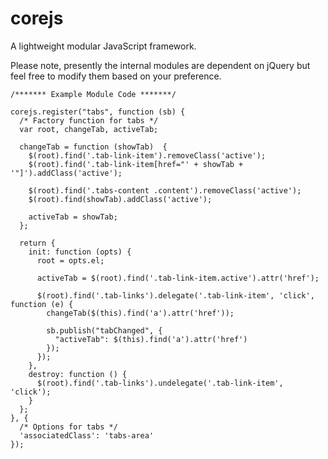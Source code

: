 corejs
======

A lightweight modular JavaScript framework.

Please note, presently the internal modules are dependent on jQuery but feel free to modify them based on your preference.


    /******* Example Module Code *******/

    corejs.register("tabs", function (sb) {
      /* Factory function for tabs */
      var root, changeTab, activeTab;

      changeTab = function (showTab)  {
        $(root).find('.tab-link-item').removeClass('active');
        $(root).find('.tab-link-item[href="' + showTab + '"]').addClass('active');

        $(root).find('.tabs-content .content').removeClass('active');
        $(root).find(showTab).addClass('active');

        activeTab = showTab;
      };

      return {
        init: function (opts) {
          root = opts.el;

          activeTab = $(root).find('.tab-link-item.active').attr('href');

          $(root).find('.tab-links').delegate('.tab-link-item', 'click', function (e) {
            changeTab($(this).find('a').attr('href'));

            sb.publish("tabChanged", {
              "activeTab": $(this).find('a').attr('href')
            });
          });
        },
        destroy: function () {
          $(root).find('.tab-links').undelegate('.tab-link-item', 'click');
        }
      };
    }, {
      /* Options for tabs */
      'associatedClass': 'tabs-area'
    });


